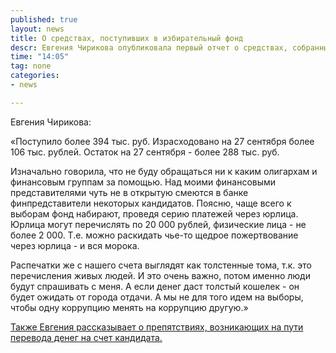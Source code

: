 ```yaml
---
published: true
layout: news
title: О средствах, поступивших в избирательный фонд
descr: Евгения Чирикова опубликовала первый отчет о средствах, собранных на предвыборную кампанию
time: "14:05"
tag: none
categories:
- news

---
```


Евгения Чирикова:

«Поступило более 394 тыс. руб.
Израсходовано на 27 сентября более 106 тыс. рублей.
Остаток на 27 сентября - более 288 тыс. руб.

Изначально говорила, что не буду обращаться ни к каким олигархам и финансовым группам за помощью. Над моими финансовыми представителями чуть не в открытую смеются в банке финпредставители некоторых кандидатов. Поясню, чаще всего к выборам фонд набирают, проведя серию платежей через юрлица. Юрлица могут перечислять по 20 000 рублей, физические лица - не более 2 000. Т.е. можно раскидать чье-то щедрое пожертвование через юрлица - и вся морока.

Распечатки же с нашего счета выглядят как толстенные тома, т.к. это перечисления живых людей. И это очень важно,  потом именно люди будут спрашивать с меня. А если денег даст толстый кошелек - он будет ожидать от города отдачи. А мы не для того идем на выборы, чтобы одну коррупцию менять на коррупцию другую.»

<a rel="nofollow" href="http://jenya-khimles.livejournal.com/98938.html" target="_blank">Также Евгения рассказывает о препятствиях, возникающих на пути перевода денег на счет кандидата.</a>